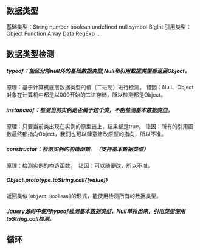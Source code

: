 ## 数据类型

基础类型：String number boolean undefined null symbol BigInt
引用类型：Object Function Array Data RegExp ...

## 数据类型检测

##### typeof：能区分除null外的基础数据类型,Null和引用数据类型都返回Object。

原理：基于计算机底层数据类型的值（二进制）进行检测。
​ 错因：Null、Object对象在计算机中都是以000开始的二进存储，所以检测都是Object。

##### instanceof：检测当前实例是否属于这个类，不能检测基本数据类型。

原理：只要当前类出现在实例的原型链上，结果都是true。
​ 错因：所有的引用函数最终都指向Object，我们也可以肆意修改原型的指向，所以不准。

##### constructor：检测实例的构造函数。（支持基本数据类型）

原理：检测实例的构造函数。
​ 错因：可以随便改，所以不准。

##### Object.prototype.toString.call{[value]}

返回类似`[Object Boolean]`的形式，能使用检测所有的数据类型。

##### Jquery源码中使用typeof检测基本数据类型，Null单拎出来，引用类型使用toString.call检测。

## 循环
